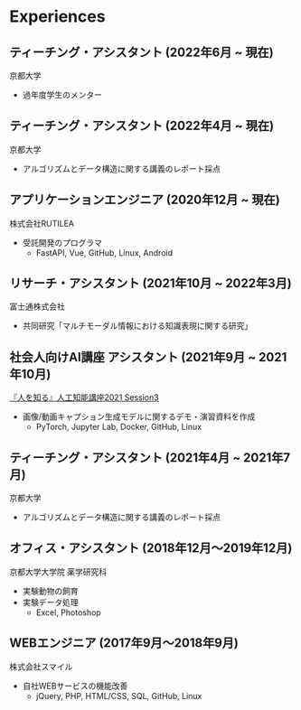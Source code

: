 # Experiences

## ティーチング・アシスタント (2022年6月 ~ 現在)
京都大学
- 過年度学生のメンター

## ティーチング・アシスタント (2022年4月 ~ 現在)
京都大学
- アルゴリズムとデータ構造に関する講義のレポート採点

## アプリケーションエンジニア (2020年12月 ~ 現在)
株式会社RUTILEA
- 受託開発のプログラマ
    - FastAPI, Vue, GitHub, Linux, Android

## リサーチ・アシスタント (2021年10月 ~ 2022年3月)
富士通株式会社
- 共同研究「マルチモーダル情報における知識表現に関する研究」

## 社会人向けAI講座 アシスタント (2021年9月 ~ 2021年10月)
[『人を知る』人工知能講座2021 Session3](https://www.kyodai-original.co.jp/jinkouchinou2021/curriculum_session3.html)
- 画像/動画キャプション生成モデルに関するデモ・演習資料を作成
    - PyTorch, Jupyter Lab, Docker, GitHub, Linux

## ティーチング・アシスタント (2021年4月 ~ 2021年7月)
京都大学
- アルゴリズムとデータ構造に関する講義のレポート採点

## オフィス・アシスタント (2018年12月〜2019年12月)
京都大学大学院 薬学研究科
- 実験動物の飼育
- 実験データ処理
    - Excel, Photoshop

## WEBエンジニア (2017年9月〜2018年9月)
株式会社スマイル
- 自社WEBサービスの機能改善
    - jQuery, PHP, HTML/CSS, SQL, GitHub, Linux
